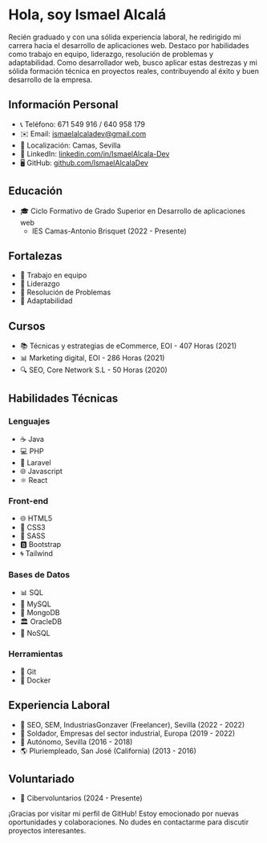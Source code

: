 # Hola, soy Ismael Alcalá 

Recién graduado y con una sólida experiencia laboral, he redirigido mi carrera hacia el desarrollo de aplicaciones web. Destaco por habilidades como trabajo en equipo, liderazgo, resolución de problemas y adaptabilidad. Como desarrollador web, busco aplicar estas destrezas y mi sólida formación técnica en proyectos reales, contribuyendo al éxito y buen desarrollo de la empresa.

## Información Personal
- 📞 Teléfono: 671 549 916 / 640 958 179
- ✉️ Email: ismaelalcaladev@gmail.com
- 📍 Localización: Camas, Sevilla
- 🔗 LinkedIn: [linkedin.com/in/IsmaelAlcala-Dev](linkedin.com/in/IsmaelAlcala-Dev)
- 🖥 GitHub: [github.com/IsmaelAlcalaDev](github.com/IsmaelAlcalaDev)

## Educación
- 🎓 Ciclo Formativo de Grado Superior en Desarrollo de aplicaciones web
  - IES Camas-Antonio Brisquet (2022 - Presente)

## Fortalezas
- 💪 Trabajo en equipo
- 🚀 Liderazgo
- 🧠 Resolución de Problemas
- 🔄 Adaptabilidad

## Cursos
- 📚 Técnicas y estrategias de eCommerce, EOI - 407 Horas (2021)
- 📊 Marketing digital, EOI - 286 Horas (2021)
- 🔍 SEO, Core Network S.L - 50 Horas (2020)

## Habilidades Técnicas
### Lenguajes
- ☕ Java
- 💻 PHP
- 🚀 Laravel
- 🌐 Javascript
- ⚛ React

### Front-end
- 🌐 HTML5
- 🎨 CSS3
- 🎨 SASS
- 🅱️ Bootstrap
- 🌀 Tailwind

### Bases de Datos
- 📊 SQL
- 🐘 MySQL
- 🍃 MongoDB
- 🏛 OracleDB
- 🚫 NoSQL

### Herramientas
- 🔄 Git
- 🐳 Docker

## Experiencia Laboral
- 🚀 SEO, SEM, IndustriasGonzaver (Freelancer), Sevilla (2022 - 2022)
- 🔧 Soldador, Empresas del sector industrial, Europa (2019 - 2022)
- 💼 Autónomo, Sevilla (2016 - 2018)
- 🌎 Pluriempleado, San José (California) (2013 - 2016)

## Voluntariado
- 🤝 Cibervoluntarios (2024 - Presente)

¡Gracias por visitar mi perfil de GitHub! Estoy emocionado por nuevas oportunidades y colaboraciones. No dudes en contactarme para discutir proyectos interesantes.




